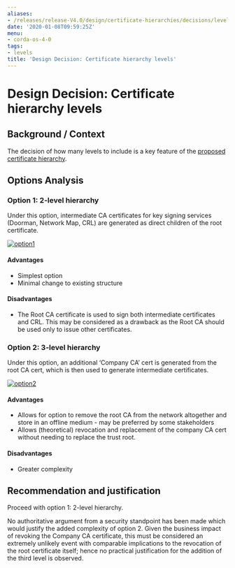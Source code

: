 ```yaml
---
aliases:
- /releases/release-V4.0/design/certificate-hierarchies/decisions/levels.html
date: '2020-01-08T09:59:25Z'
menu:
- corda-os-4-0
tags:
- levels
title: 'Design Decision: Certificate hierarchy levels'
---
```



# Design Decision: Certificate hierarchy levels


## Background / Context

The decision of how many levels to include is a key feature of the [proposed certificate hierarchy](../design.md).


## Options Analysis


### Option 1: 2-level hierarchy

Under this option, intermediate CA certificates for key signing services (Doorman, Network Map, CRL) are generated as
direct children of the root certificate.

[![option1](design/certificate-hierarchies/decisions/../images/option1.png "option1")](../images/option1.png)

#### Advantages


* Simplest option
* Minimal change to existing structure


#### Disadvantages


* The Root CA certificate is used to sign both intermediate certificates and CRL. This may be considered as a drawback
as the Root CA should be used only to issue other certificates.


### Option 2: 3-level hierarchy

Under this option, an additional ‘Company CA’ cert is generated from the root CA cert, which is then used to generate
intermediate certificates.

[![option2](design/certificate-hierarchies/decisions/../images/option2.png "option2")](../images/option2.png)

#### Advantages


* Allows for option to remove the root CA from the network altogether and store in an offline medium - may be preferred by some stakeholders
* Allows (theoretical) revocation and replacement of the company CA cert without needing to replace the trust root.


#### Disadvantages


* Greater complexity


## Recommendation and justification

Proceed with option 1: 2-level hierarchy.

No authoritative argument from a security standpoint has been made which would justify the added complexity of option 2.
Given the business impact of revoking the Company CA certificate, this must be considered an extremely unlikely event
with comparable implications to the revocation of the root certificate itself; hence no practical justification for the
addition of the third level is observed.

